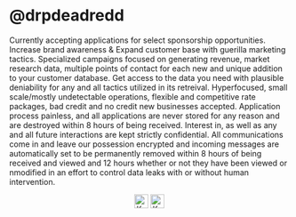 # @drpdeadredd
 
Currently accepting applications for select sponsorship opportunities. Increase brand awareness & Expand customer base with guerilla marketing tactics. Specialized campaigns focused on generating revenue, market research data, multiple points of contact for each new and unique addition to your customer database. Get access to the data you need with plausible deniability for any and all tactics utilized in its retreival. Hyperfocused, small scale/mostly undetectable operations, flexible and competitive rate packages, bad credit and no credit new businesses accepted. Application process painless, and all applications are never stored for any reason and are destroyed within 8 hours of being received. Interest in, as well as any and all future interactions are kept strictly confidential. All communications come in and leave our possession encrypted and incoming messages are automatically set to be permanently removed within 8 hours of being received and viewed and 12 hours whether or not they have been viewed or nmodified in an effort to control data leaks with or without human intervention.


<p align="center"><a href="bitcoin:bc1qv2t3equwlgzeqkedjndgjfrd3cx5l8ekvdhe8a"><img src="https://img.shields.io/keybase/btc/drpdeadredd?color=red&style=flat-square" height="25"  alt="Keybase BTC" /></a>
<a href="zec:t1gHqTXDrBXdoCuo66Z76BQWQ66xzMg196p"><img src="https://img.shields.io/keybase/zec/drpdeadredd?color=red&style=flat-square" height="25" alt="Keybase ZEC" /></a></p>


